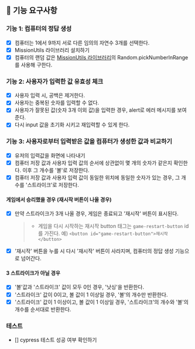 ## 🎯 기능 요구사항

### 기능 1: 컴퓨터의 정답 생성

- [x] 컴퓨터는 1에서 9까지 서로 다른 임의의 자연수 3개를 선택한다.
- [x] MissionUtils 라이브러리 설치하기
- [x] 컴퓨터의 랜덤 값은 [MissionUtils 라이브러리](https://github.com/woowacourse-projects/javascript-mission-utils#mission-utils)의 Random.pickNumberInRange를 사용해 구한다.

### 기능 2: 사용자가 입력한 값 유효성 체크

- [x] 사용자 입력 시, 공백은 제거한다.
- [x] 사용자는 중복된 숫자를 입력할 수 없다.
- [x] 사용자가 잘못된 값(숫자 3개 이외 값)을 입력한 경우, alert로 에러 메시지를 보여준다.
- [x] 다시 input 값을 초기화 시키고 재입력할 수 있게 한다.

### 기능 3: 사용자로부터 입력받은 값을 컴퓨터가 생성한 값과 비교하기

- [x] 유저의 입력값을 화면에 나타내기
- [x] 컴퓨터 저장 값과 사용자 입력 값의 순서에 상관없이 몇 개의 숫자가 같은지 확인한다. 이후 그 개수를 '볼'로 저장한다.
- [x] 컴퓨터 저장 값과 사용자 입력 값이 동일한 위치에 동일한 숫자가 있는 경우, 그 개수를 '스트라이크'로 저장한다.

#### 게임에서 승리했을 경우 (재시작 버튼이 나올 경우)

- [x] 만약 스트라이크가 3개 나올 경우, 게임은 종료되고 '재시작' 버튼이 표시된다.
  > - 게임을 다시 시작하는 재시작 button 태그는 `game-restart-button` id를 가진다.
  >   예) `<button id="game-restart-button">재시작</button>`
- [x] '재시작' 버튼을 누를 시 다시 '재시작' 버튼이 사라지며, 컴퓨터의 정답 생성 기능으로 넘어간다.

#### 3 스트라이크가 아닐 경우

- [x] '볼'값과 '스트라이크' 값이 모두 0인 경우, '낫싱'을 반환한다.
- [x] '스트라이크' 값이 0이고, 볼 값이 1 이상일 경우, '볼'의 개수만 반환한다.
- [x] '스트라이크' 값이 1 이상이고, 볼 값이 1 이상일 경우, '스트라이크'의 개수와 '볼'의 개수를 순서대로 반환한다.

### 테스트

- [] cypress 테스트 성공 여부 확인하기
